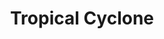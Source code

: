---
title: Tropical Cyclone
tag: [guide, android, storm, overview]
layout: guide-overview
description: Tropical cyclone provides real-time storm data in major ocean basins around the world, including storm location, level, pressure, wind, path and forecast.
url: /en/docs/android-sdk/tropical-cyclone/
ref: 0-sdk-android-tropical
---